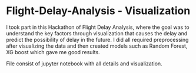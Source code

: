 # Flight-Delay-Analysis - Visualization
I took part in this Hackathon of Flight Delay Analysis, where the goal was to understand the key factors through visualization that causes the delay and predict the possibility of delay in the future. I did all required preprocessing after visualizing the data and then created models such as Random Forest, XG boost which gave me good results.

File consist of jupyter notebook with all details and visualization.
